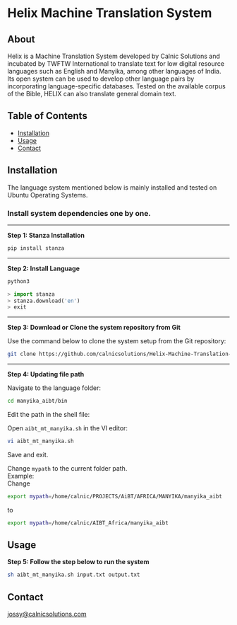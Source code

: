 # Helix Machine Translation System

## About
Helix is a Machine Translation System developed by Calnic Solutions and incubated by TWFTW International to translate text for low digital resource languages such as English and Manyika, among other languages of India. Its open system can be used to develop other language pairs by incorporating language-specific databases. Tested on the available corpus of the Bible, HELIX can also translate general domain text.

## Table of Contents
- [Installation](#installation)
- [Usage](#usage)
- [Contact](#contact)

## Installation

The language system mentioned below is mainly installed and tested on Ubuntu Operating Systems.

### Install system dependencies one by one.

---

**Step 1: Stanza Installation**

```bash
pip install stanza
```

---

**Step 2: Install Language**

```bash
python3
```

```python
> import stanza  
> stanza.download('en')  
> exit
```

---

**Step 3: Download or Clone the system repository from Git**

Use the command below to clone the system setup from the Git repository:

```bash
git clone https://github.com/calnicsolutions/Helix-Machine-Translation-System.git
```

---

**Step 4: Updating file path**

Navigate to the language folder:

```bash
cd manyika_aibt/bin
```

Edit the path in the shell file:

Open `aibt_mt_manyika.sh` in the VI editor:

```bash
vi aibt_mt_manyika.sh
```

Save and exit.

Change `mypath` to the current folder path.  
Example:  
Change  
```bash
export mypath=/home/calnic/PROJECTS/AiBT/AFRICA/MANYIKA/manyika_aibt
```  
to  
```bash
export mypath=/home/calnic/AIBT_Africa/manyika_aibt
```

## Usage

**Step 5: Follow the step below to run the system**

```bash
sh aibt_mt_manyika.sh input.txt output.txt
```

## Contact

[jossy@calnicsolutions.com](mailto:jossy@calnicsolutions.com)
